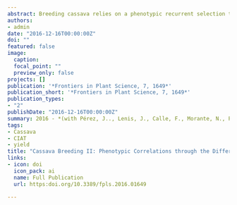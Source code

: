 ```yaml
---
abstract: Breeding cassava relies on a phenotypic recurrent selection that takes advantage of the vegetative propagation of this crop. Successive stages of selection (single row trial–SRT; preliminary yield trial–PYT; advanced yield trial–AYT; and uniform yield trials UYT), gradually reduce the number of genotypes as the plot size, number of replications and locations increase. An important feature of this scheme is that, because of the clonal, reproduction of cassava, the same identical genotypes are evaluated throughout these four successive stages of selection. For this study data, from 14 years (more than 30,000 data points) of evaluation in a sub-humid tropical environment was consolidated for a meta-analysis. Correlation coefficients for fresh root yield (FRY), dry matter content (DMC), harvest index (HIN), and plant type score (PTS) along the different stages of selection were estimated. DMC and PTS measured in different trials showed the highest correlation coefficients, indicating a relatively good repeatability. HIN had an intermediate repeatability, whereas FRY had the lowest value. The association between HIN and FRY was lower than expected, suggesting that HIN in early stages was not reliable as indirect selection for FRY in later stages. There was a consistent decrease in the average performance of clones grown in PYTs compared with the earlier evaluation of the same genotypes at SRTs. A feasible explanation for this trend is the impact of the environment on the physiological and nutritional status of the planting material and/or epigenetic effects. The usefulness of HIN is questioned. Measuring this variable takes considerable efforts at harvest time. DMC and FRY showed a weak positive association in SRT (r = 0.21) but a clearly negative one at UYT (r = −0.42). The change in the relationship between these variables is the result of selection. In later stages of selection, the plant is forced to maximize productivity on a dry weight basis either by maximizing FRY or DMC, but not both. Alternatively, the plant may achieve high dry root yield by simultaneously attaining “acceptable” (but not maximum) levels of FRY and DMC.
authors:
- admin
date: "2016-12-16T00:00:00Z"
doi: ""
featured: false
image:
  caption: 
  focal_point: ""
  preview_only: false
projects: []
publication: '*Frontiers in Plant Science, 7, 1649*'
publication_short: '*Frontiers in Plant Science, 7, 1649*'
publication_types:
- "2"
publishDate: "2016-12-16T00:00:00Z"
summary: 2016 - *(with Pérez, J.., Lenis, J., Calle, F., Morante, N., Pino, L., Hershey, C., Ceballos, H.).* '**Frontiers in Plant Science, 7, 1649**'
tags:
- Cassava
- CIAT
- yield
title: "Cassava Breeding II: Phenotypic Correlations through the Different Stages of Selection"
links:
- icon: doi
  icon_pack: ai
  name: Full Publication
  url: https:doi.org/10.3389/fpls.2016.01649

---
```


